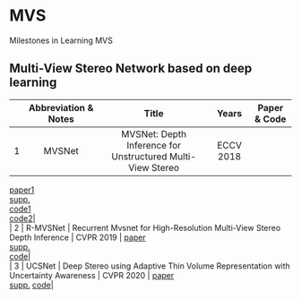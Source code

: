 # MVS
Milestones in Learning MVS
## Multi-View Stereo Network based on deep learning

|  | Abbreviation & Notes | Title | Years | Paper & Code |
| :-------: | :-------: | :-------: | :-------: | :-------: |
| 1 | MVSNet | MVSNet: Depth Inference for Unstructured Multi-View Stereo | ECCV 2018 | 
[paper1](https://openaccess.thecvf.com/content_ECCV_2018/papers/Yao_Yao_MVSNet_Depth_Inference_ECCV_2018_paper.pdf)  
[supp.](https://yoyo000.github.io/papers/yao2018mvsnet_supp.pdf)  
[code1](https://github.com/YoYo000/MVSNet)  
[code2](https://github.com/xy-guo/MVSNet_pytorch)|      
| 2 | R-MVSNet | Recurrent Mvsnet for High-Resolution Multi-View Stereo Depth Inference | CVPR 2019 | 
[paper](https://openaccess.thecvf.com/content_CVPR_2019/papers/Yao_Recurrent_MVSNet_for_High-Resolution_Multi-View_Stereo_Depth_Inference_CVPR_2019_paper.pdf)  
[supp.](https://openaccess.thecvf.com/content_CVPR_2019/supplemental/Yao_Recurrent_MVSNet_for_CVPR_2019_supplemental.pdf)  
[code](https://github.com/YoYo000/MVSNet)|  
| 3 | UCSNet | Deep Stereo using Adaptive Thin Volume Representation with Uncertainty Awareness | CVPR 2020 | 
[paper](https://openaccess.thecvf.com/content_CVPR_2020/papers/Cheng_Deep_Stereo_Using_Adaptive_Thin_Volume_Representation_With_Uncertainty_Awareness_CVPR_2020_paper.pdf)  
[supp.](https://openaccess.thecvf.com/content_CVPR_2020/supplemental/Cheng_Deep_Stereo_Using_CVPR_2020_supplemental.pdf)
[code](https://github.com/touristCheng/UCSNet)|  


